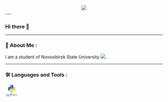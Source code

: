 <div id="header" align="center">
  <img src="https://media.giphy.com/media/Zw3oBUuOlDJ3W/giphy.gif" width="500"/>
</div>
---

### Hi there 👋

---

### :ninja: About Me :
I am a student of Novosibirsk State University <img src="https://media.giphy.com/media/3o6Zt481isNVuQI1l6/giphy.gif" width="50">.

---

### :hammer_and_wrench: Languages and Tools :
<div>
  <img src="https://raw.githubusercontent.com/devicons/devicon/1119b9f84c0290e0f0b38982099a2bd027a48bf1/icons/python/python-original-wordmark.svg" title="Python" alt="Python" width="40" height="40"/>&nbsp;

</div>

<!--
**kvasik3000/kvasik3000** is a ✨ _special_ ✨ repository because its `README.md` (this file) appears on your GitHub profile.

Here are some ideas to get you started:

- 🔭 I’m currently working on ...
- 🌱 I’m currently learning ...
- 👯 I’m looking to collaborate on ...
- 🤔 I’m looking for help with ...
- 💬 Ask me about ...
- 📫 How to reach me: ...
- 😄 Pronouns: ...
- ⚡ Fun fact: ...
-->
